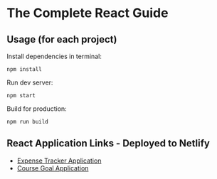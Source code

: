 # The Complete React Guide

## Usage (for each project)
Install dependencies in terminal:
```
npm install
```
Run dev server:
```
npm start
```
Build for production:
```
npm run build
```

## React Application Links - Deployed to Netlify
* [Expense Tracker Application](https://cosmic-chebakia-644d50.netlify.app)
* [Course Goal Application](https://cosmic-chebakia-644d50.netlify.app)

